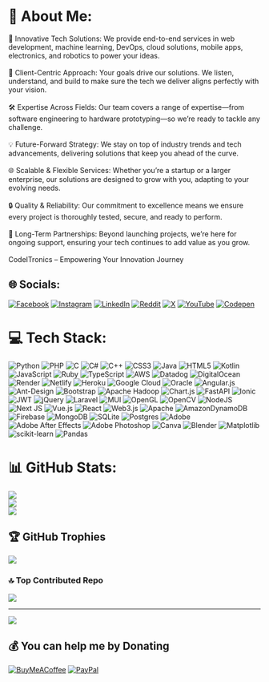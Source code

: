 # 💫 About Me:
🚀 Innovative Tech Solutions: We provide end-to-end services in web development, machine learning, DevOps, cloud solutions, mobile apps, electronics, and robotics to power your ideas.<br><br>🎯 Client-Centric Approach: Your goals drive our solutions. We listen, understand, and build to make sure the tech we deliver aligns perfectly with your vision.<br><br>🛠 Expertise Across Fields: Our team covers a range of expertise—from software engineering to hardware prototyping—so we’re ready to tackle any challenge.<br><br>💡 Future-Forward Strategy: We stay on top of industry trends and tech advancements, delivering solutions that keep you ahead of the curve.<br><br>🌐 Scalable & Flexible Services: Whether you’re a startup or a larger enterprise, our solutions are designed to grow with you, adapting to your evolving needs.<br><br>🔒 Quality & Reliability: Our commitment to excellence means we ensure every project is thoroughly tested, secure, and ready to perform.<br><br>🤝 Long-Term Partnerships: Beyond launching projects, we’re here for ongoing support, ensuring your tech continues to add value as you grow.<br><br>CodeITronics – Empowering Your Innovation Journey


## 🌐 Socials:
[![Facebook](https://img.shields.io/badge/Facebook-%231877F2.svg?logo=Facebook&logoColor=white)](https://facebook.com/codeitronics) [![Instagram](https://img.shields.io/badge/Instagram-%23E4405F.svg?logo=Instagram&logoColor=white)](https://instagram.com/codeitronics) [![LinkedIn](https://img.shields.io/badge/LinkedIn-%230077B5.svg?logo=linkedin&logoColor=white)](https://linkedin.com/in/codeitronics) [![Reddit](https://img.shields.io/badge/Reddit-%23FF4500.svg?logo=Reddit&logoColor=white)](https://reddit.com/user/codeitronics) [![X](https://img.shields.io/badge/X-black.svg?logo=X&logoColor=white)](https://x.com/codeitronics) [![YouTube](https://img.shields.io/badge/YouTube-%23FF0000.svg?logo=YouTube&logoColor=white)](https://youtube.com/@codeitronics) [![Codepen](https://img.shields.io/badge/Codepen-000000?style=for-the-badge&logo=codepen&logoColor=white)](https://codepen.io/codeitronics) 

# 💻 Tech Stack:
![Python](https://img.shields.io/badge/python-3670A0?style=for-the-badge&logo=python&logoColor=ffdd54) ![PHP](https://img.shields.io/badge/php-%23777BB4.svg?style=for-the-badge&logo=php&logoColor=white) ![C](https://img.shields.io/badge/c-%2300599C.svg?style=for-the-badge&logo=c&logoColor=white) ![C#](https://img.shields.io/badge/c%23-%23239120.svg?style=for-the-badge&logo=csharp&logoColor=white) ![C++](https://img.shields.io/badge/c++-%2300599C.svg?style=for-the-badge&logo=c%2B%2B&logoColor=white) ![CSS3](https://img.shields.io/badge/css3-%231572B6.svg?style=for-the-badge&logo=css3&logoColor=white) ![Java](https://img.shields.io/badge/java-%23ED8B00.svg?style=for-the-badge&logo=openjdk&logoColor=white) ![HTML5](https://img.shields.io/badge/html5-%23E34F26.svg?style=for-the-badge&logo=html5&logoColor=white) ![Kotlin](https://img.shields.io/badge/kotlin-%237F52FF.svg?style=for-the-badge&logo=kotlin&logoColor=white) ![JavaScript](https://img.shields.io/badge/javascript-%23323330.svg?style=for-the-badge&logo=javascript&logoColor=%23F7DF1E) ![Ruby](https://img.shields.io/badge/ruby-%23CC342D.svg?style=for-the-badge&logo=ruby&logoColor=white) ![TypeScript](https://img.shields.io/badge/typescript-%23007ACC.svg?style=for-the-badge&logo=typescript&logoColor=white) ![AWS](https://img.shields.io/badge/AWS-%23FF9900.svg?style=for-the-badge&logo=amazon-aws&logoColor=white) ![Datadog](https://img.shields.io/badge/datadog-%23632CA6.svg?style=for-the-badge&logo=datadog&logoColor=white) ![DigitalOcean](https://img.shields.io/badge/DigitalOcean-%230167ff.svg?style=for-the-badge&logo=digitalOcean&logoColor=white) ![Render](https://img.shields.io/badge/Render-%46E3B7.svg?style=for-the-badge&logo=render&logoColor=white) ![Netlify](https://img.shields.io/badge/netlify-%23000000.svg?style=for-the-badge&logo=netlify&logoColor=#00C7B7) ![Heroku](https://img.shields.io/badge/heroku-%23430098.svg?style=for-the-badge&logo=heroku&logoColor=white) ![Google Cloud](https://img.shields.io/badge/GoogleCloud-%234285F4.svg?style=for-the-badge&logo=google-cloud&logoColor=white) ![Oracle](https://img.shields.io/badge/Oracle-F80000?style=for-the-badge&logo=oracle&logoColor=white) ![Angular.js](https://img.shields.io/badge/angular.js-%23E23237.svg?style=for-the-badge&logo=angularjs&logoColor=white) ![Ant-Design](https://img.shields.io/badge/-AntDesign-%230170FE?style=for-the-badge&logo=ant-design&logoColor=white) ![Bootstrap](https://img.shields.io/badge/bootstrap-%238511FA.svg?style=for-the-badge&logo=bootstrap&logoColor=white) ![Apache Hadoop](https://img.shields.io/badge/Apache%20Hadoop-66CCFF?style=for-the-badge&logo=apachehadoop&logoColor=black) ![Chart.js](https://img.shields.io/badge/chart.js-F5788D.svg?style=for-the-badge&logo=chart.js&logoColor=white) ![FastAPI](https://img.shields.io/badge/FastAPI-005571?style=for-the-badge&logo=fastapi) ![Ionic](https://img.shields.io/badge/Ionic-%233880FF.svg?style=for-the-badge&logo=Ionic&logoColor=white) ![JWT](https://img.shields.io/badge/JWT-black?style=for-the-badge&logo=JSON%20web%20tokens) ![jQuery](https://img.shields.io/badge/jquery-%230769AD.svg?style=for-the-badge&logo=jquery&logoColor=white) ![Laravel](https://img.shields.io/badge/laravel-%23FF2D20.svg?style=for-the-badge&logo=laravel&logoColor=white) ![MUI](https://img.shields.io/badge/MUI-%230081CB.svg?style=for-the-badge&logo=mui&logoColor=white) ![OpenGL](https://img.shields.io/badge/OpenGL-%23FFFFFF.svg?style=for-the-badge&logo=opengl) ![OpenCV](https://img.shields.io/badge/opencv-%23white.svg?style=for-the-badge&logo=opencv&logoColor=white) ![NodeJS](https://img.shields.io/badge/node.js-6DA55F?style=for-the-badge&logo=node.js&logoColor=white) ![Next JS](https://img.shields.io/badge/Next-black?style=for-the-badge&logo=next.js&logoColor=white) ![Vue.js](https://img.shields.io/badge/vue.js-%2335495e.svg?style=for-the-badge&logo=vuedotjs&logoColor=%234FC08D) ![React](https://img.shields.io/badge/react-%2320232a.svg?style=for-the-badge&logo=react&logoColor=%2361DAFB) ![Web3.js](https://img.shields.io/badge/web3.js-F16822?style=for-the-badge&logo=web3.js&logoColor=white) ![Apache](https://img.shields.io/badge/apache-%23D42029.svg?style=for-the-badge&logo=apache&logoColor=white) ![AmazonDynamoDB](https://img.shields.io/badge/Amazon%20DynamoDB-4053D6?style=for-the-badge&logo=Amazon%20DynamoDB&logoColor=white) ![Firebase](https://img.shields.io/badge/firebase-a08021?style=for-the-badge&logo=firebase&logoColor=ffcd34) ![MongoDB](https://img.shields.io/badge/MongoDB-%234ea94b.svg?style=for-the-badge&logo=mongodb&logoColor=white) ![SQLite](https://img.shields.io/badge/sqlite-%2307405e.svg?style=for-the-badge&logo=sqlite&logoColor=white) ![Postgres](https://img.shields.io/badge/postgres-%23316192.svg?style=for-the-badge&logo=postgresql&logoColor=white) ![Adobe](https://img.shields.io/badge/adobe-%23FF0000.svg?style=for-the-badge&logo=adobe&logoColor=white) ![Adobe After Effects](https://img.shields.io/badge/Adobe%20After%20Effects-9999FF.svg?style=for-the-badge&logo=Adobe%20After%20Effects&logoColor=white) ![Adobe Photoshop](https://img.shields.io/badge/adobe%20photoshop-%2331A8FF.svg?style=for-the-badge&logo=adobe%20photoshop&logoColor=white) ![Canva](https://img.shields.io/badge/Canva-%2300C4CC.svg?style=for-the-badge&logo=Canva&logoColor=white) ![Blender](https://img.shields.io/badge/blender-%23F5792A.svg?style=for-the-badge&logo=blender&logoColor=white) ![Matplotlib](https://img.shields.io/badge/Matplotlib-%23ffffff.svg?style=for-the-badge&logo=Matplotlib&logoColor=black) ![scikit-learn](https://img.shields.io/badge/scikit--learn-%23F7931E.svg?style=for-the-badge&logo=scikit-learn&logoColor=white) ![Pandas](https://img.shields.io/badge/pandas-%23150458.svg?style=for-the-badge&logo=pandas&logoColor=white)
# 📊 GitHub Stats:
![](https://github-readme-stats.vercel.app/api?username=codeitronics&theme=dark&hide_border=false&include_all_commits=true&count_private=true)<br/>
![](https://github-readme-streak-stats.herokuapp.com/?user=codeitronics&theme=dark&hide_border=false)<br/>
![](https://github-readme-stats.vercel.app/api/top-langs/?username=codeitronics&theme=dark&hide_border=false&include_all_commits=true&count_private=true&layout=compact)

## 🏆 GitHub Trophies
![](https://github-profile-trophy.vercel.app/?username=codeitronics&theme=radical&no-frame=false&no-bg=true&margin-w=4)

### 🔝 Top Contributed Repo
![](https://github-contributor-stats.vercel.app/api?username=codeitronics&limit=5&theme=dark&combine_all_yearly_contributions=true)

---
[![](https://visitcount.itsvg.in/api?id=codeitronics&icon=0&color=0)](https://visitcount.itsvg.in)

  ## 💰 You can help me by Donating
  [![BuyMeACoffee](https://img.shields.io/badge/Buy%20Me%20a%20Coffee-ffdd00?style=for-the-badge&logo=buy-me-a-coffee&logoColor=black)](https://buymeacoffee.com/codeitronics) [![PayPal](https://img.shields.io/badge/PayPal-00457C?style=for-the-badge&logo=paypal&logoColor=white)](https://paypal.me/codeitronics@gmail.com) 

  
<!-- Proudly created with GPRM ( https://gprm.itsvg.in ) -->
